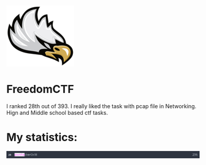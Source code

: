 ![header](https://raw.githubusercontent.com/pwnhacker0x18/ctf-writeups/main/2021-freedomctf-spring/logo.png)
# FreedomCTF
I ranked 28th out of 393. I really liked the task with pcap file in Networking. Hign and Middle school based ctf tasks.
# My statistics:
![1](https://raw.githubusercontent.com/pwnhacker0x18/ctf-writeups/main/2021-freedomctf-spring/1.png)
